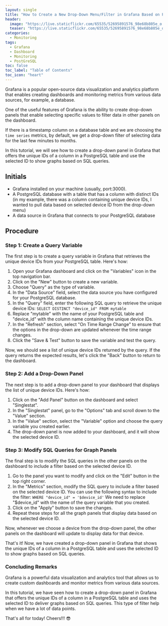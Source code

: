 ```yaml
---
layout: single
title: "How to Create a New Drop-Down Menu/Filter in Grafana Based on PostgreSQL Table Column"
header:
  image: "https://live.staticflickr.com/65535/52695891576_98e68b805e_o.png"
  teaser: "https://live.staticflickr.com/65535/52695891576_98e68b805e_o.png"
categories:
  - Monitoring
tags:
  - Grafana
  - Dashboard
  - Monitoring
  - PostGreSQL
toc: false
toc_label: "Table of Contents"
toc_icon: "heart"
---
```



Grafana is a popular open-source data visualization and analytics platform that enables creating dashboards and monitoring metrics from various data sources, for example, a database. 

One of the useful features of Grafana is the ability to create drop-down panels that enable selecting specific values to filter data in other panels on the dashboard.

If there is a timestamp column on a database table and we are choosing the `time series` metrics, by default, we get a drop-down filter of selecting data for the last few minutes to months.

In this tutorial, we will see how to create a drop-down panel in Grafana that offers the unique IDs of a column in a PostgreSQL table and use the selected ID to show graphs based on SQL queries.

## Initials
* Grafana installed on your machine (usually, port:3000).
* A PostgreSQL database with a table that has a column with distinct IDs (in my example, there was a column containing unique device IDs, I wanted to pull data based on selected device ID from the drop-down menu)
* A data source in Grafana that connects to your PostgreSQL database


## Procedure
### Step 1: Create a Query Variable
The first step is to create a query variable in Grafana that retrieves the unique device IDs from your PostgreSQL table. Here's how:
1. Open your Grafana dashboard and click on the "Variables" icon in the top navigation bar.
2. Click on the "New" button to create a new variable.
3. Choose "Query" as the type of variable.
4. In the "Data Source" field, select the data source you have configured for your PostgreSQL database.
5. In the "Query" field, enter the following SQL query to retrieve the unique device IDs:
`SELECT DISTINCT "device_id" FROM mytable`
6. Replace "mytable" with the name of your PostgreSQL table and "device_id" with the column name containing the unique device IDs.
7. In the "Refresh" section, select "On Time Range Change" to ensure that the options in the drop-down are updated whenever the time range changes.
8. Click the "Save & Test" button to save the variable and test the query.

Now, we should see a list of unique device IDs returned by the query. If the query returns the expected results, let's click the "Back" button to return to the dashboard.

### Step 2: Add a Drop-Down Panel
The next step is to add a drop-down panel to your dashboard that displays the list of unique device IDs. Here's how:
1. Click on the "Add Panel" button on the dashboard and select "Singlestat".
2. In the "Singlestat" panel, go to the "Options" tab and scroll down to the "Value" section.
3. In the "Value" section, select the "Variable" option and choose the query variable you created earlier.
4. The drop-down panel is now added to your dashboard, and it will show the selected device ID.


### Step 3: Modify SQL Queries for Graph Panels
The final step is to modify the SQL queries in the other panels on the dashboard to include a filter based on the selected device ID. 
1. Go to the panel you want to modify and click on the "Edit" button in the top right corner.
2. In the "Metrics" section, modify the SQL query to include a filter based on the selected device ID. You can use the following syntax to include the filter:
`WHERE "device_id" = '$device_id'`
We need to replace "$device_id" with the name of the query variable that you created.
3. Click on the "Apply" button to save the changes.
4. Repeat these steps for all the graph panels that display data based on the selected device ID. 

Now, whenever we choose a device from the drop-down panel, the other panels on the dashboard will update to display data for that device.

That's it! Now, we have created a drop-down panel in Grafana that shows the unique IDs of a column in a PostgreSQL table and uses the selected ID to show graphs based on SQL queries.

### Concluding Remarks
Grafana is a powerful data visualization and analytics tool that allows us to create custom dashboards and monitor metrics from various data sources. 

In this tutorial, we have seen how to create a drop-down panel in Grafana that offers the unique IDs of a column in a PostgreSQL table and uses the selected ID to deliver graphs based on SQL queries. This type of filter help when we have a lot of data points. 

That's all for today! Cheers!!! :sunglasses:
<!--stackedit_data:
eyJoaXN0b3J5IjpbMTcwNDI5MDY4MV19
-->